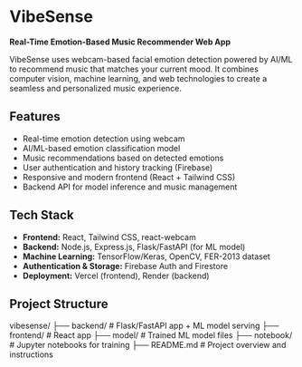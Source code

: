 # VibeSense

**Real-Time Emotion-Based Music Recommender Web App**

VibeSense uses webcam-based facial emotion detection powered by AI/ML to recommend music that matches your current mood. It combines computer vision, machine learning, and web technologies to create a seamless and personalized music experience.

## Features

- Real-time emotion detection using webcam
- AI/ML-based emotion classification model
- Music recommendations based on detected emotions
- User authentication and history tracking (Firebase)
- Responsive and modern frontend (React + Tailwind CSS)
- Backend API for model inference and music management

## Tech Stack

- **Frontend:** React, Tailwind CSS, react-webcam
- **Backend:** Node.js, Express.js, Flask/FastAPI (for ML model)
- **Machine Learning:** TensorFlow/Keras, OpenCV, FER-2013 dataset
- **Authentication & Storage:** Firebase Auth and Firestore
- **Deployment:** Vercel (frontend), Render (backend)


## Project Structure

vibesense/
├── backend/ # Flask/FastAPI app + ML model serving
├── frontend/ # React app
├── model/ # Trained ML model files
├── notebook/ # Jupyter notebooks for training
├── README.md # Project overview and instructions
